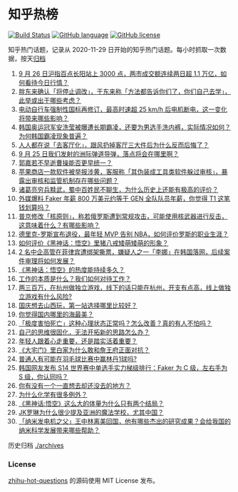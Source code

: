 # 知乎热榜
[![Build Status](https://github.com/ToWeLong/zhihu-hot-questions/workflows/CI/badge.svg)](https://github.com/ToWeLong/zhihu-hot-questions/actions)
[![GitHub language](https://img.shields.io/badge/language-golang-orange.svg)](https://golang.org/)
[![GitHub license](https://img.shields.io/github/license/ToWeLong/zhihu-hot-questions)](https://github.com/ToWeLong/zhihu-hot-questions/blob/main/LICENSE)

知乎热门话题，记录从 2020-11-29 日开始的知乎热门话题。每小时抓取一次数据，按天[归档](./archives)

<!-- BEGIN -->

1. [9 月 26 日沪指百点长阳站上 3000 点，两市成交额连续两日超 1.1 万亿，如何看待今日行情？](https://www.zhihu.com/question/668271524)
1. [胖东来确认「将停止调改」，于东来称「方法都告诉你们了，你们自己去学」，此举或出于哪些考虑？](https://www.zhihu.com/question/668271727)
1. [电动自行车强制性国标再修订，最高时速超 25 km/h 后电机断电，这一变化将带来哪些影响？](https://www.zhihu.com/question/667761824)
1. [韩国奥运冠军安洗莹被曝遭长期霸凌，还要为男选手洗内裤，实际情况如何？为何韩国霸凌现象普遍？](https://www.zhihu.com/question/668271665)
1. [人人都在说「去客厅化」，跟风扔掉客厅三大件后为什么反而后悔了？](https://www.zhihu.com/question/666298080)
1. [9 月 25 日我们发射的洲际弹道导弹，落点将会在哪里啊？](https://www.zhihu.com/question/668127786)
1. [郭嘉若不早逝曹操能否更早统一？](https://www.zhihu.com/question/668236837)
1. [苹果商店一款软件被举报涉黄，客服称「其伪装成工具类软件躲过审核」，暴露出审核和监管机制存在哪些问题？](https://www.zhihu.com/question/668150777)
1. [诸葛亮穷兵黩武，蜀中百姓民不聊生，为什么历史上还能有极高的评价？](https://www.zhihu.com/question/668033648)
1. [外媒爆料 Faker 年薪 800 万美元约等于 GEN 全队队员年薪，你觉得 T1 这笔钱划算吗？](https://www.zhihu.com/question/668148900)
1. [普京修改「核原则」，称若俄罗斯遭到常规攻击，可能使用核武器进行反击，这意味着什么？有哪些影响？](https://www.zhihu.com/question/668268045)
1. [德里克-罗斯宣布退役，最年轻 MVP 告别 NBA，如何评价罗斯的职业生涯？](https://www.zhihu.com/question/668625933)
1. [如何评价《黑神话：悟空》里猪八戒矮萌矮萌的形象？](https://www.zhihu.com/question/664893154)
1. [2 名中企高管在菲律宾遭绑架撕票，嫌疑人之一「李娜」在韩国落网，后续案件审理将如何发展？](https://www.zhihu.com/question/667980990)
1. [《黑神话：悟空》的热度能持续多久？](https://www.zhihu.com/question/667358728)
1. [工作的本质是什么？我们如何对待工作？](https://www.zhihu.com/question/667923252)
1. [两三百万，在杭州做独立游戏，线下的话只能在杭州，开支有点高，线上做独立游戏有什么风险?](https://www.zhihu.com/question/668231804)
1. [国庆想去山西玩，第一站选择哪里比较好？](https://www.zhihu.com/question/666872460)
1. [你觉得国内哪里的海最美？](https://www.zhihu.com/question/665742779)
1. [「极度害怕死亡」这种心理状态正常吗？怎么改善？真的有人不怕吗？](https://www.zhihu.com/question/666989407)
1. [自己的思维很固化，无法开拓新的思路怎么办？](https://www.zhihu.com/question/666990617)
1. [年轻人跟着心走重要，还是踏实活着重要？](https://www.zhihu.com/question/666948857)
1. [《大宅门》里白家为什么敢和詹王府正面对抗？](https://www.zhihu.com/question/67340948)
1. [普通人有可能在羽毛球比赛中赢林丹1球吗?](https://www.zhihu.com/question/666929031)
1. [韩国网友发布 S14 世界赛中单选手实力梯级排行：Faker 为 C 级，左右手为 S 级，你认同吗？](https://www.zhihu.com/question/667723710)
1. [你有没有一个一直想去却还没去的地方？](https://www.zhihu.com/question/666257531)
1. [为什么化学有很多例外？](https://www.zhihu.com/question/606580471)
1. [《黑神话:悟空》这么大的体量为什么只有两个结局？](https://www.zhihu.com/question/665067495)
1. [JK罗琳为什么很少提及亚洲的魔法学校，尤其中国？](https://www.zhihu.com/question/276440445)
1. [「纳米发电机之父」王中林离美回国，他有哪些杰出的研究成果？会给我国的纳米科学发展带来哪些帮助？](https://www.zhihu.com/question/668121212)

<!-- END -->

历史归档 [./archives](./archives)


### License
[zhihu-hot-questions](https://github.com/towelong/zhihu-hot-questions) 的源码使用 MIT License 发布。